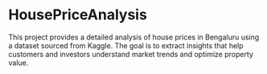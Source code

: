 # HousePriceAnalysis
This project provides a detailed analysis of house prices in Bengaluru using a dataset sourced from Kaggle. The goal is to extract insights that help customers and investors understand market trends and optimize property value.
